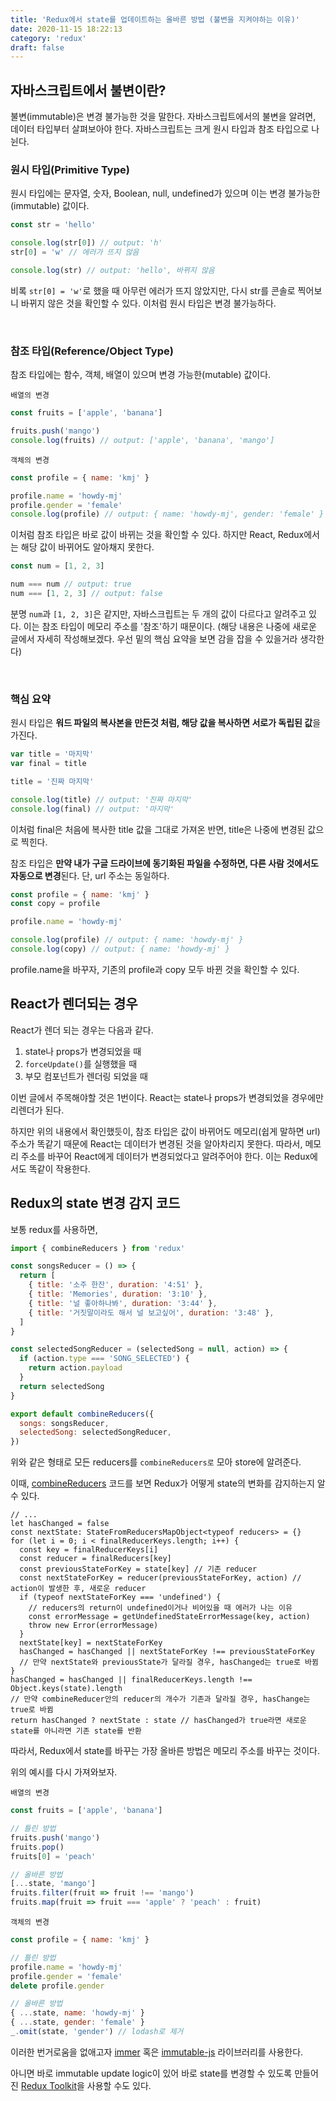 ```yaml
---
title: 'Redux에서 state를 업데이트하는 올바른 방법 (불변을 지켜야하는 이유)'
date: 2020-11-15 18:22:13
category: 'redux'
draft: false
---
```


## 자바스크립트에서 불변이란?

불변(immutable)은 변경 불가능한 것을 말한다. 자바스크립트에서의 불변을 알려면, 데이터 타입부터 살펴보아야 한다. 자바스크립트는 크게 원시 타입과 참조 타입으로 나뉜다.

### 원시 타입(Primitive Type)

원시 타입에는 문자열, 숫자, Boolean, null, undefined가 있으며 이는 변경 불가능한(immutable) 값이다.

```js
const str = 'hello'

console.log(str[0]) // output: 'h'
str[0] = 'w' // 에러가 뜨지 않음

console.log(str) // output: 'hello', 바뀌지 않음
```

비록 `str[0] = 'w'`로 했을 때 아무런 에러가 뜨지 않았지만, 다시 str를 콘솔로 찍어보니 바뀌지 않은 것을 확인할 수 있다. 이처럼 원시 타입은 변경 불가능하다.

<br />

### 참조 타입(Reference/Object Type)

참조 타입에는 함수, 객체, 배열이 있으며 변경 가능한(mutable) 값이다.

`배열의 변경`

```js
const fruits = ['apple', 'banana']

fruits.push('mango')
console.log(fruits) // output: ['apple', 'banana', 'mango']
```

`객체의 변경`

```js
const profile = { name: 'kmj' }

profile.name = 'howdy-mj'
profile.gender = 'female'
console.log(profile) // output: { name: 'howdy-mj', gender: 'female' }
```

이처럼 참조 타입은 바로 값이 바뀌는 것을 확인할 수 있다. 하지만 React, Redux에서는 해당 값이 바뀌어도 알아채지 못한다.

```js
const num = [1, 2, 3]

num === num // output: true
num === [1, 2, 3] // output: false
```

분명 `num`과 `[1, 2, 3]`은 같지만, 자바스크립트는 두 개의 값이 다르다고 알려주고 있다. 이는 참조 타입이 메모리 주소를 '참조'하기 때문이다. (해당 내용은 나중에 새로운 글에서 자세히 작성해보겠다. 우선 밑의 핵심 요약을 보면 감을 잡을 수 있을거라 생각한다)

<br />

### 핵심 요약

원시 타입은 **워드 파일의 복사본을 만든것 처럼, 해당 값을 복사하면 서로가 독립된 값**을 가진다.

```js
var title = '마지막'
var final = title

title = '진짜 마지막'

console.log(title) // output: '진짜 마지막'
console.log(final) // output: '마지막'
```

이처럼 final은 처음에 복사한 title 값을 그대로 가져온 반면, title은 나중에 변경된 값으로 찍힌다.

참조 타입은 **만약 내가 구글 드라이브에 동기화된 파일을 수정하면, 다른 사람 것에서도 자동으로 변경**된다. 단, url 주소는 동일하다.

```js
const profile = { name: 'kmj' }
const copy = profile

profile.name = 'howdy-mj'

console.log(profile) // output: { name: 'howdy-mj' }
console.log(copy) // output: { name: 'howdy-mj' }
```

profile.name을 바꾸자, 기존의 profile과 copy 모두 바뀐 것을 확인할 수 있다.

## React가 렌더되는 경우

React가 렌더 되는 경우는 다음과 같다.

1. state나 props가 변경되었을 때
2. `forceUpdate()`를 실행했을 때
3. 부모 컴포넌트가 렌더링 되었을 때

이번 글에서 주목해야할 것은 1번이다. React는 state나 props가 변경되었을 경우에만 리렌더가 된다.

하지만 위의 내용에서 확인했듯이, 참조 타입은 값이 바뀌어도 메모리(쉽게 말하면 url) 주소가 똑같기 때문에 React는 데이터가 변경된 것을 알아차리지 못한다. 따라서, 메모리 주소를 바꾸어 React에게 데이터가 변경되었다고 알려주어야 한다. 이는 Redux에서도 똑같이 작용한다.

## Redux의 state 변경 감지 코드

보통 redux를 사용하면,

```js
import { combineReducers } from 'redux'

const songsReducer = () => {
  return [
    { title: '소주 한잔', duration: '4:51' },
    { title: 'Memories', duration: '3:10' },
    { title: '널 좋아하나봐', duration: '3:44' },
    { title: '거짓말이라도 해서 널 보고싶어', duration: '3:48' },
  ]
}

const selectedSongReducer = (selectedSong = null, action) => {
  if (action.type === 'SONG_SELECTED') {
    return action.payload
  }
  return selectedSong
}

export default combineReducers({
  songs: songsReducer,
  selectedSong: selectedSongReducer,
})
```

위와 같은 형태로 모든 reducers를 `combineReducers로` 모아 store에 알려준다.

이때, [combineReducers](https://github.com/reduxjs/redux/blob/master/src/combineReducers.ts) 코드를 보면 Redux가 어떻게 state의 변화를 감지하는지 알 수 있다.

```ts{14, 17}
// ...
let hasChanged = false
const nextState: StateFromReducersMapObject<typeof reducers> = {}
for (let i = 0; i < finalReducerKeys.length; i++) {
  const key = finalReducerKeys[i]
  const reducer = finalReducers[key]
  const previousStateForKey = state[key] // 기존 reducer
  const nextStateForKey = reducer(previousStateForKey, action) // action이 발생한 후, 새로운 reducer
  if (typeof nextStateForKey === 'undefined') {
    // reducers의 return이 undefined이거나 비어있을 때 에러가 나는 이유
    const errorMessage = getUndefinedStateErrorMessage(key, action)
    throw new Error(errorMessage)
  }
  nextState[key] = nextStateForKey
  hasChanged = hasChanged || nextStateForKey !== previousStateForKey
  // 만약 nextState와 previousState가 달라질 경우, hasChanged는 true로 바뀜
}
hasChanged = hasChanged || finalReducerKeys.length !== Object.keys(state).length
// 만약 combineReducer안의 reducer의 개수가 기존과 달라질 경우, hasChange는 true로 바뀜
return hasChanged ? nextState : state // hasChanged가 true라면 새로운 state를 아니라면 기존 state를 반환
```

따라서, Redux에서 state를 바꾸는 가장 올바른 방법은 메모리 주소를 바꾸는 것이다.

위의 예시를 다시 가져와보자.

`배열의 변경`

```js
const fruits = ['apple', 'banana']

// 틀린 방법
fruits.push('mango')
fruits.pop()
fruits[0] = 'peach'

// 올바른 방법
[...state, 'mango']
fruits.filter(fruit => fruit !== 'mango')
fruits.map(fruit => fruit === 'apple' ? 'peach' : fruit)
```

`객체의 변경`

```js
const profile = { name: 'kmj' }

// 틀린 방법
profile.name = 'howdy-mj'
profile.gender = 'female'
delete profile.gender

// 올바른 방법
{ ...state, name: 'howdy-mj' }
{ ...state, gender: 'female' }
_.omit(state, 'gender') // lodash로 제거
```

이러한 번거로움을 없애고자 [immer](https://immerjs.github.io/immer/docs/introduction) 혹은 [immutable-js](https://immutable-js.github.io/immutable-js/) 라이브러리를 사용한다.

아니면 바로 immutable update logic이 있어 바로 state를 변경할 수 있도록 만들어진 [Redux Toolkit](https://redux-toolkit.js.org/)을 사용할 수도 있다.
